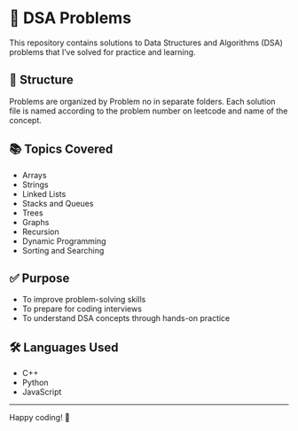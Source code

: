 # 📘 DSA Problems

This repository contains solutions to Data Structures and Algorithms (DSA) problems that I’ve solved for practice and learning.

## 📂 Structure

Problems are organized by Problem no in separate folders. Each solution file is named according to the problem number on leetcode and name of the concept.

## 📚 Topics Covered

- Arrays
- Strings
- Linked Lists
- Stacks and Queues
- Trees
- Graphs
- Recursion
- Dynamic Programming
- Sorting and Searching

## ✅ Purpose

- To improve problem-solving skills
- To prepare for coding interviews
- To understand DSA concepts through hands-on practice

## 🛠 Languages Used

- C++
- Python
- JavaScript

---

Happy coding! 🚀
